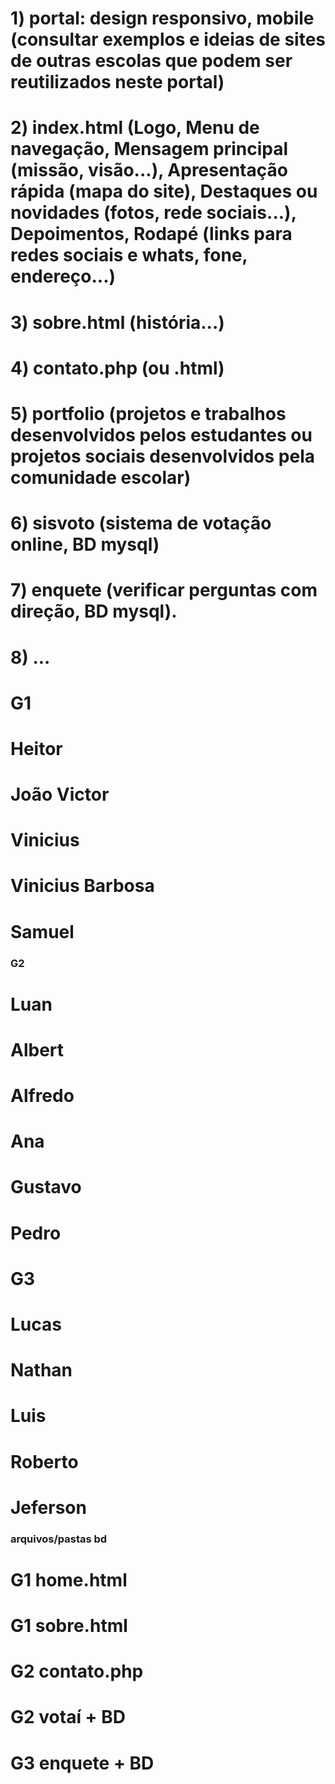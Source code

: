 # 1) portal: design responsivo, mobile (consultar exemplos e ideias de sites de outras escolas que podem ser reutilizados neste portal)
# 2) index.html (Logo, Menu de navegação, Mensagem principal (missão, visão...), Apresentação rápida (mapa do site), Destaques ou novidades (fotos, rede sociais...), Depoimentos, Rodapé (links para redes sociais e whats, fone, endereço...)
# 3) sobre.html (história...)
# 4) contato.php (ou .html)
# 5) portfolio (projetos e trabalhos desenvolvidos pelos estudantes ou projetos sociais desenvolvidos pela comunidade escolar)
# 6) sisvoto (sistema de votação online, BD mysql)
# 7) enquete (verificar perguntas com direção, BD mysql).
# 8) ...

# G1 ###                      
# Heitor	           	       
# João Victor	       	      
# Vinicius            	    	
# Vinicius Barbosa	  	          
# Samuel	            	      

### G2	###
# Luan
# Albert
# Alfredo
# Ana
# Gustavo
# Pedro

# G3 ###
# Lucas
# Nathan
# Luis
# Roberto
# Jeferson

### arquivos/pastas	bd ###
# G1	home.html	
# G1	sobre.html	
# G2	contato.php	
# G2	votaí	+ BD
# G3	enquete	+ BD
